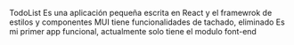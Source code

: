 TodoList 
Es una aplicación pequeña escrita en React y el framewrok de estilos y componentes MUI
tiene funcionalidades de tachado, eliminado
Es mi primer app funcional, actualmente solo tiene el modulo font-end


